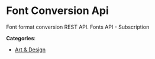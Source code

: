 # Font Conversion Api


Font format conversion REST API. Fonts API - Subscription



**Categories**:
- [Art & Design](https://github.com/apis-list/apis-list#art-and-design)



